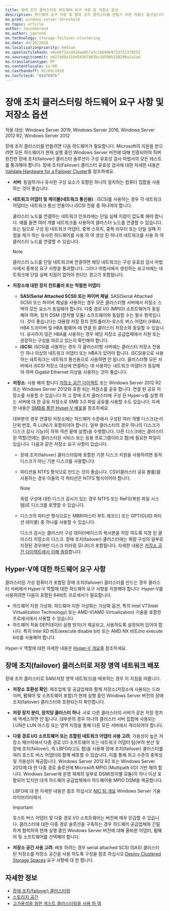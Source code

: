 ```yaml
---
title: 장애 조치 클러스터링 하드웨어 요구 사항 및 저장소 옵션
description: 하드웨어 요구 사항 및 장애 조치 클러스터를 만들기 위한 저장소 옵션입니다.
ms.prod: windows-server-threshold
ms.topic: article
author: JasonGerend
ms.author: jgerend
ms.technology: storage-failover-clustering
ms.date: 04/26/2018
ms.localizationpriority: medium
ms.openlocfilehash: e6eb6f2acd420ae657a5c1b698e9733751378552
ms.sourcegitcommit: ed27ddbe316d543b7865bc10590b238290a2a1ad
ms.translationtype: MT
ms.contentlocale: ko-KR
ms.lasthandoff: 05/09/2019
ms.locfileid: "65476076"
---
```

# <a name="failover-clustering-hardware-requirements-and-storage-options"></a>장애 조치 클러스터링 하드웨어 요구 사항 및 저장소 옵션

적용 대상: Windows Server 2019, Windows Server 2016, Windows Server 2012 R2, Windows Server 2012

장애 조치 클러스터를 만들려면 다음 하드웨어가 필요합니다. Microsoft의 지원을 받으려면 모든 하드웨어가 현재 실행 중인 Windows Server 버전에 대해 인증되어야 하며 완전한 장애 조치(failover) 클러스터 솔루션이 구성 유효성 검사 마법사의 모든 테스트를 통과해야 합니다. 장애 조치(Failover) 클러스터 유효성 검사에 대한 자세한 내용은 [Validate Hardware for a Failover Cluster](<https://docs.microsoft.com/previous-versions/windows/it-pro/windows-server-2012-r2-and-2012/jj134244(v%3dws.11)>)를 참조하세요.

- **서버**: 동일하거나 유사한 구성 요소가 포함된 하나의 일치하는 컴퓨터 집합을 사용하는 것이 좋습니다.
- **네트워크 어댑터 및 케이블(네트워크 통신용)** : iSCSI를 사용하는 경우 각 네트워크 어댑터는 네트워크 통신 전용이나 iSCSI 전용 중 하나여야 합니다.

    클러스터 노드를 연결하는 네트워크 인프라에는 단일 실패 지점이 없도록 해야 합니다. 예를 들면 여러 개별 네트워크를 사용하여 클러스터 노드를 연결할 수 있습니다. 또는 팀으로 구성 된 네트워크 어댑터, 중복 스위치, 중복 라우터 또는 단일 실패 지점을 제거 하는 유사한 하드웨어를 사용 하 여 생성 된 하나의 네트워크를 사용 하 여 클러스터 노드를 연결할 수 있습니다.

    >[!NOTE]
    >클러스터 노드를 단일 네트워크에 연결하면 해당 네트워크는 구성 유효성 검사 마법사에서 중복성 요구 사항을 통과합니다. 그러나 마법사에서 생성하는 보고서에는 네트워크에 단일 실패 지점이 없어야 한다는 경고가 포함됩니다.

- **저장소에 대한 장치 컨트롤러 또는 적절한 어댑터**:

  - **SAS(Serial Attached SCSI) 또는 파이버 채널**: SAS(Serial Attached SCSI) 또는 파이버 채널을 사용하는 경우 모든 클러스터형 서버에서 저장소 스택의 모든 요소가 동일해야 합니다. 다중 경로 I/O (MPIO) 소프트웨어가 동일 해야 하며, 장치 DSM (장치별 모듈) 소프트웨어와 동일할 수는 필수 항목입니다. 것이 좋습니다는 대용량 저장 장치 컨트롤러가-호스트 버스 어댑터 (HBA), HBA 드라이버 및 HBA 펌웨어-에 연결 된 클러스터 저장소와 동일할 수 있습니다. 유사하지 않은 HBA를 사용하는 경우 해당 저장소 공급업체에서 지원 또는 권장하는 구성을 따르고 있는지 확인해야 합니다.
  - **iSCSI**: iSCSI를 사용하는 경우 각 클러스터형 서버에는 클러스터 저장소 전용인 하나 이상의 네트워크 어댑터 또는 HBA가 있어야 합니다. iSCSI용으로 사용하는 네트워크는 네트워크 통신용으로 사용하면 안 됩니다. 클러스터형 모든 서버에서 iSCSI 저장소 대상에 연결하는 데 사용하는 네트워크 어댑터가 동일해야 하며 Gigabit Ethernet 이상을 사용하는 것이 좋습니다.
- **저장소**: 사용 해야 합니다 [저장소 공간 다이렉트](../storage/storage-spaces/storage-spaces-direct-overview.md) 또는 Windows Server 2012 R2 또는 Windows Server 2012와 호환 되는 저장소를 공유 합니다. 연결 된 공유 저장소를 사용할 수 있습니다 하 고 장애 조치 클러스터에 구성 된 Hyper-v를 실행 하는 서버에 대 한 공유 저장소로 SMB 3.0 파일 공유를 사용할 수도 있습니다. 자세한 내용은 [SMB를 통한 Hyper-V 배포](<https://docs.microsoft.com/previous-versions/windows/it-pro/windows-server-2012-r2-and-2012/jj134187(v%3dws.11)>)를 참조하세요.

    대부분의 경우 연결된 저장소에는 하드웨어 수준에서 구성된 여러 개별 디스크(논리 단위 번호, 즉 LUN)가 포함되어야 합니다. 일부 클러스터의 경우 하나의 디스크가 디스크 감시 기능(이 하위 섹션 끝에 설명)을 수행합니다. 다른 디스크에는 클러스터된 역할(전에는 클러스터된 서비스 또는 응용 프로그램이라고 함)에 필요한 파일이 있습니다. 다음과 같은 저장소 요구 사항이 있습니다.

  - 장애 조치(failover) 클러스터링에 포함된 기본 디스크 지원을 사용하려면 동적 디스크가 아닌 기본 디스크를 사용합니다.
  - 파티션을 NTFS 형식으로 만드는 것이 좋습니다. CSV(클러스터 공유 볼륨)를 사용하는 경우 이들의 각 파티션은 NTFS 형식이어야 합니다.

    >[!NOTE]
    >쿼럼 구성에 대한 디스크 감시가 있는 경우 NTFS 또는 ReFS(복원 파일 시스템)로 디스크를 포맷할 수 있습니다.

  - 디스크의 파티션 형식으로는 MBR(마스터 부트 레코드) 또는 GPT(GUID 파티션 테이블) 중 하나를 사용할 수 있습니다.

    디스크 감시는 클러스터 구성 데이터베이스의 복사본을 저장 하도록 지정 된 클러스터 저장소의 디스크. 장애 조치(failover) 클러스터에는 쿼럼 구성의 일부로 지정된 경우에만 디스크 미러링 모니터가 포함됩니다. 자세한 내용은 [저장소 공간 다이렉트에서 이해 쿼럼](../storage/storage-spaces/understand-quorum.md)합니다.

## <a name="hardware-requirements-for-hyper-v"></a>Hyper-V에 대한 하드웨어 요구 사항

클러스터된 가상 컴퓨터가 포함된 장애 조치(failover) 클러스터를 만드는 경우 클러스터 서버에서 Hyper-V 역할에 대한 하드웨어 요구 사항을 지원해야 합니다. Hyper-V를 사용하려면 다음이 포함된 64비트 프로세서가 필요합니다.

- 하드웨어 지원 가상화. 하드웨어 지원 가상화는 가상화 옵션, 특히 Intel VT(Intel Virtualization Technology) 또는 AMD-V(AMD Virtualization) 기술을 포함한 프로세서에서 사용할 수 있습니다.
- 하드웨어 적용 DEP(데이터 실행 방지)가 제공되고, 사용하도록 설정되어 있어야 합니다. 특히 Intel XD 비트(execute disable bit) 또는 AMD NX 비트(no execute bit)를 사용해야 합니다.

Hyper-V 역할에 대한 자세한 내용은 [Hyper-V 개요](<https://docs.microsoft.com/previous-versions/windows/it-pro/windows-server-2012-r2-and-2012/hh831531(v%3dws.11)>)를 참조하세요.

## <a name="deploying-storage-area-networks-with-failover-clusters"></a>장애 조치(failover) 클러스터로 저장 영역 네트워크 배포

장애 조치 클러스터로 SAN(저장 영역 네트워크)을 배포하는 경우 이 지침을 따릅니다.

- **저장소 호환성 확인**: 제조업체 및 공급업체와 함께 저장소(저장소에 사용되는 드라이버, 펌웨어 및 소프트웨어 포함)가 현재 실행 중인 Windows Server 버전의 장애 조치(failover) 클러스터와 호환되는지 확인합니다.
- **저장 장치 분리, 장치당 클러스터 하나**: 서로 다른 클러스터의 서버가 같은 저장 장치에 액세스하면 안 됩니다. 대부분의 경우 하나의 클러스터 서버 집합에 사용되는 LUN은 LUN 마스킹 또는 영역 지정을 통해 다른 모든 서버에서 격리되어야 합니다.
- **다중 경로 I/O 소프트웨어 또는 조합된 네트워크 어댑터 사용 고려**: 가용성이 높은 저장소 패브릭에서 다중 경로 I/O 소프트웨어 또는 네트워크 어댑터 팀(부하 분산 및 장애 조치(failover), 즉 LBFO라고도 함)을 사용해 장애 조치(failover) 클러스터를 여러 호스트 버스 어댑터와 함께 배포할 수 있습니다. 이를 통해 최고 수준의 중복성 및 가용성이 제공됩니다. Windows Server 2012 R2 또는 Windows Server 2012에 대 한 다중 경로 솔루션에 Microsoft MPIO (Multipath I/O) 기반 해야 합니다. Windows Server에 운영 체제의 일부로 DSM(장치별 모듈)이 하나 이상 포함되어 있지만 대개 하드웨어 공급업체에서 하드웨어용 MPIO DSM을 제공합니다.

    LBFO에 대 한 자세한 내용은 참조 하십시오 [NIC 팀 개요](https://docs.microsoft.com/windows-server/networking/technologies/nic-teaming/nic-teaming) Windows Server 기술 라이브러리에서.

    >[!IMPORTANT]
    >호스트 버스 어댑터 및 다중 경로 I/O 소프트웨어는 버전에 매우 민감할 수 있습니다. 클러스터에 대한 다중 경로 솔루션을 구축하는 경우 하드웨어 공급업체와 긴밀하게 협력하여 현재 실행 중인 Windows Server 버전에 대해 올바른 어댑터, 펌웨어 및 소프트웨어를 선택해야 합니다.

- **저장소 공간 사용 고려**: 배포 하려는 경우 serial attached SCSI (SAS) 클러스터 된 저장소를 저장소 공간을 사용 하도록 구성을 참조 하십시오 [Deploy Clustered Storage Spaces](<https://docs.microsoft.com/previous-versions/windows/it-pro/windows-server-2012-r2-and-2012/jj822937(v%3dws.11)>) 요구 사항에 대 한 합니다.

## <a name="more-information"></a>자세한 정보

- [장애 조치(failover) 클러스터링](failover-clustering.md)
- [스토리지 공간](<https://docs.microsoft.com/previous-versions/windows/it-pro/windows-server-2012-r2-and-2012/hh831739(v%3dws.11)>)
- [고가용성을 위한 게스트 클러스터링을 사용 하 여](<https://docs.microsoft.com/previous-versions/windows/it-pro/windows-server-2012-r2-and-2012/dn440540(v%3dws.11)>)